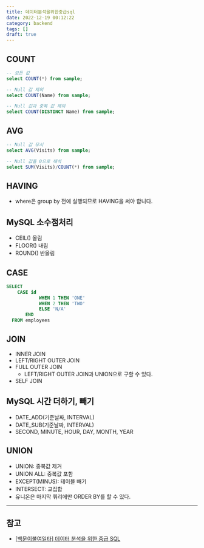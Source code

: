 ```yaml
---
title: 데이터분석을위한중급sql
date: 2022-12-19 00:12:22
category: backend
tags: []
draft: true
---
```


## COUNT

```sql
-- 모든 값
select COUNT(*) from sample;

-- Null 값 제외
select COUNT(Name) from sample;

-- Null 값과 중복 값 제외
select COUNT(DISTINCT Name) from sample;
```

## AVG

```sql
-- Null 값 무시
select AVG(Visits) from sample;

-- Null 값을 0으로 해석
select SUM(Visits)/COUNT(*) from sample;
```

## HAVING

- where은 group by 전에 실행되므로 HAVING을 써야 합니다.

## MySQL 소수점처리

- CEIL() 올림
- FLOOR() 내림
- ROUND() 반올림

## CASE

```sql
SELECT
    CASE id
            WHEN 1 THEN 'ONE'
            WHEN 2 THEN 'TWO'
            ELSE 'N/A'
       END
  FROM employees
```

## JOIN

- INNER JOIN
- LEFT/RIGHT OUTER JOIN
- FULL OUTER JOIN
  - LEFT/RIGHT OUTER JOIN과 UNION으로 구할 수 있다.
- SELF JOIN

## MySQL 시간 더하기, 빼기

- DATE_ADD(기준날짜, INTERVAL)
- DATE_SUB(기준날짜, INTERVAL)
- SECOND, MINUTE, HOUR, DAY, MONTH, YEAR

## UNION

- UNION: 중복값 제거
- UNION ALL: 중복값 포함
- EXCEPT(MINUS): 테이블 빼기
- INTERSECT: 교집합
- 유니온은 마지막 쿼리에만 ORDER BY를 할 수 있다.

---

## 참고

- [[백문이불여일타] 데이터 분석을 위한 중급 SQL](https://www.inflearn.com/course/%EB%8D%B0%EC%9D%B4%ED%84%B0-%EB%B6%84%EC%84%9D-%EC%A4%91%EA%B8%89-sql)
